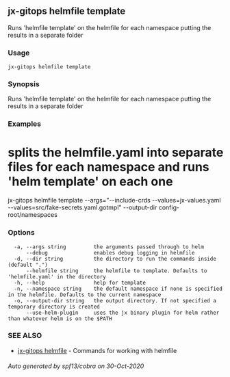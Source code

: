 ## jx-gitops helmfile template

Runs 'helmfile template' on the helmfile for each namespace putting the results in a separate folder

### Usage

```
jx-gitops helmfile template
```

### Synopsis

Runs 'helmfile template' on the helmfile for each namespace putting the results in a separate folder

### Examples

  # splits the helmfile.yaml into separate files for each namespace and runs 'helm template' on each one
  jx-gitops helmfile template --args="--include-crds --values=jx-values.yaml --values=src/fake-secrets.yaml.gotmpl" --output-dir config-root/namespaces

### Options

```
  -a, --args string         the arguments passed through to helm
      --debug               enables debug logging in helmfile
  -d, --dir string          the directory to run the commands inside (default ".")
      --helmfile string     the helmfile to template. Defaults to 'helmfile.yaml' in the directory
  -h, --help                help for template
  -n, --namespace string    the default namespace if none is specified in the helmfile. Defaults to the current namespace
  -o, --output-dir string   the output directory. If not specified a temporary directory is created
      --use-helm-plugin     uses the jx binary plugin for helm rather than whatever helm is on the $PATH
```

### SEE ALSO

* [jx-gitops helmfile](jx-gitops_helmfile.md)	 - Commands for working with helmfile

###### Auto generated by spf13/cobra on 30-Oct-2020
